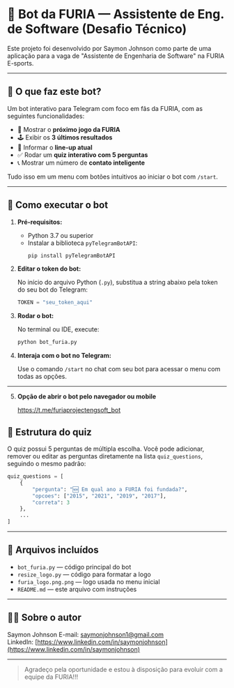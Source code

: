 
# 🤖 Bot da FURIA — Assistente de Eng. de Software (Desafio Técnico)

Este projeto foi desenvolvido por Saymon Johnson como parte de uma aplicação para a vaga de "Assistente de Engenharia de Software" na FURIA E-sports.

---

## 📌 O que faz este bot?

Um bot interativo para Telegram com foco em fãs da FURIA, com as seguintes funcionalidades:

- 📅 Mostrar o **próximo jogo da FURIA**
- 🕹️ Exibir os **3 últimos resultados**
- 🎯 Informar o **line-up atual**
- ✅ Rodar um **quiz interativo com 5 perguntas**
- 📞 Mostrar um número de **contato inteligente** 
  
Tudo isso em um menu com botões intuitivos ao iniciar o bot com `/start`.

---

## 🚀 Como executar o bot

1. **Pré-requisitos:**
   - Python 3.7 ou superior
   - Instalar a biblioteca `pyTelegramBotAPI`:
     ```bash
     pip install pyTelegramBotAPI
     ```

2. **Editar o token do bot:**

   No início do arquivo Python (`.py`), substitua a string abaixo pela token do seu bot do Telegram:

   ```python
   TOKEN = "seu_token_aqui"
   ```

3. **Rodar o bot:**

   No terminal ou IDE, execute:

   ```bash
   python bot_furia.py
   ```

4. **Interaja com o bot no Telegram:**

   Use o comando `/start` no chat com seu bot para acessar o menu com todas as opções.

---
5. **Opção de abrir o bot pelo navegador ou mobile**

	https://t.me/furiaprojectengsoft_bot


## 🧠 Estrutura do quiz

O quiz possui 5 perguntas de múltipla escolha. Você pode adicionar, remover ou editar as perguntas diretamente na lista `quiz_questions`, seguindo o mesmo padrão:

```python
quiz_questions = [
    {
        "pergunta": "🆕 Em qual ano a FURIA foi fundada?",
        "opcoes": ["2015", "2021", "2019", "2017"],
        "correta": 3
    },
    ...
]
```

---

## 📂 Arquivos incluídos

- `bot_furia.py` — código principal do bot
- `resize_logo.py` — código para formatar a logo
- `furia_logo.png.png` — logo usada no menu inicial
- `README.md` — este arquivo com instruções

---

## 👨‍💻 Sobre o autor

Saymon Johnson 
E-mail: saymonjohnson1@gmail.com  
LinkedIn: [https://www.linkedin.com/in/saymonjohnson](https://www.linkedin.com/in/saymonjohnson)

---

> Agradeço pela oportunidade e estou à disposição para evoluir com a equipe da FURIA!!!
